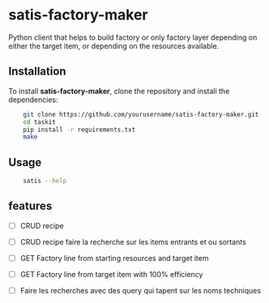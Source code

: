 # satis-factory-maker

Python client that helps to build factory or only factory layer depending on either the target item, or depending on the resources available.

## Installation

To install **satis-factory-maker**, clone the repository and install the dependencies:

```bash
    git clone https://github.com/yourusername/satis-factory-maker.git
    cd taskit
    pip install -r requirements.txt
    make
```

## Usage

```bash
    satis --help
```

## features

* [ ] CRUD recipe
* [ ] CRUD recipe faire la recherche sur les items entrants et ou sortants
* [ ] GET Factory line from starting resources and target item
* [ ] GET Factory line from target item with 100% efficiency

* [ ] Faire les recherches avec des query qui tapent sur les noms techniques

